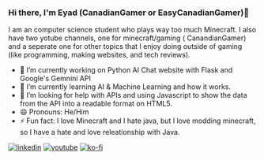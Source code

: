 ### Hi there, I'm Eyad (CanadianGamer or EasyCanadianGamer)👋

I am an computer science student who plays way too much Minecraft. I also have two yotube channels, one for minecraft/gaming ( CanandianGamer) and a seperate one for other topics that I enjoy doing outside of gaming (like programming, making websites, and tech reviews).  

- 🔭 I’m currently working on Python AI Chat website with Flask and Google's Gemnini API 
-  🌱 I’m currently learning AI & Machine Learning and how it works. 
-  🤔 I’m looking for help with APIs and using Javascript to show the data from the API into a readable format on HTML5.
- 😄 Pronouns: He/Him
- ⚡ Fun fact: I love Minecraft and I hate java, but I love modding minecraft, so I have a hate and love releationship with Java.


[![linkedin](https://img.shields.io/badge/Linkedin-0A66C2?style=for-the-badge&logo=LinkedIn&logoColor=white)](https://www.linkedin.com/in/eyadm/)
[![youtube](https://img.shields.io/badge/YouTube-FF0000?style=for-the-badge&logo=Youtube&logoColor=white)](https://www.youtube.com/@EyadMerajuddin)
[![ko-fi](https://ko-fi.com/img/githubbutton_sm.svg)](https://ko-fi.com/C0C4V12R4)


<!--
**EasyCanadianGamer/EasyCanadianGamer** is a ✨ _special_ ✨ repository because its `README.md` (this file) appears on your GitHub profile.
https://simpleicons.org/?q=Link
Here are some ideas to get you started:

- 🔭 I’m currently working on ...
- 🌱 I’m currently learning ...
- 👯 I’m looking to collaborate on ...
- 🤔 I’m looking for help with ...
- 💬 Ask me about ...
- 📫 How to reach me: ...
- 😄 Pronouns: ...
- ⚡ Fun fact: ...
-->
